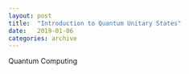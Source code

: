 ```yaml
---
layout: post
title:  "Introduction to Quantum Unitary States"
date:   2019-01-06
categories: archive
---
```


Quantum Computing


